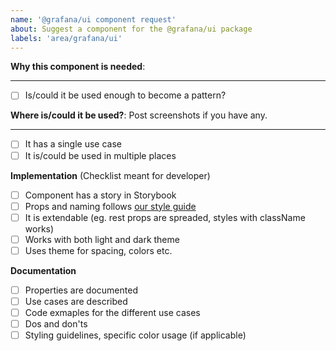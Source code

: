 ```yaml
---
name: '@grafana/ui component request'
about: Suggest a component for the @grafana/ui package
labels: 'area/grafana/ui'
---
```


<!-- 
By using this template you will make it easeier for us to make sure that documentation and implementation stays up to date for every component in @grafana/ui

Thank you!
-->

**Why this component is needed**:
<!-- Explain your use case -->
___
 - [ ] Is/could it be used enough to become a pattern?

 **Where is/could it be used?**:
 Post screenshots if you have any.

___
- [ ] It has a single use case
- [ ] It is/could be used in multiple places

**Implementation** (Checklist meant for developer)

- [ ] Component has a story in Storybook
- [ ] Props and naming follows [our style guide]()
- [ ] It is extendable (eg. rest props are spreaded, styles with className works)
- [ ] Works with both light and dark theme
- [ ] Uses theme for spacing, colors etc.

**Documentation**

- [ ] Properties are documented
- [ ] Use cases are described
- [ ] Code exmaples for the different use cases
- [ ] Dos and don'ts 
- [ ] Styling guidelines, specific color usage (if applicable)